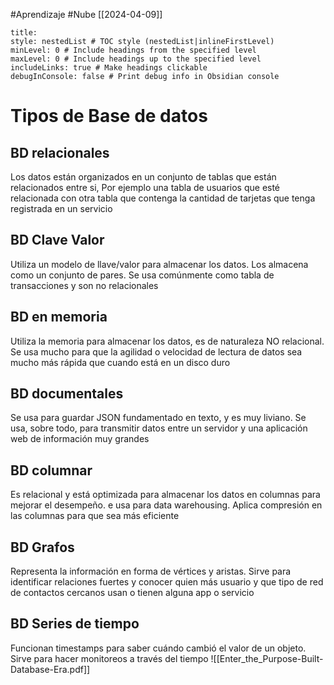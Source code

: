 #Aprendizaje #Nube
[[2024-04-09]]
```table-of-contents
title: 
style: nestedList # TOC style (nestedList|inlineFirstLevel)
minLevel: 0 # Include headings from the specified level
maxLevel: 0 # Include headings up to the specified level
includeLinks: true # Make headings clickable
debugInConsole: false # Print debug info in Obsidian console
```
# Tipos de Base de datos
## BD relacionales 
Los datos están organizados en un conjunto de tablas que están relacionados entre si, Por ejemplo una tabla de usuarios que esté relacionada con otra tabla que contenga la cantidad de tarjetas que tenga registrada en un servicio
## BD Clave Valor
Utiliza un modelo de llave/valor para almacenar los datos. Los almacena como un conjunto de pares. Se usa comúnmente como tabla de transacciones y son no relacionales
## BD en memoria
Utiliza la memoria para almacenar los datos, es de naturaleza NO relacional. Se usa mucho para que la agilidad o velocidad de lectura de datos sea mucho más rápida que cuando está en un disco duro
## BD documentales
Se usa para guardar JSON fundamentado en texto, y es muy liviano. Se usa, sobre todo, para transmitir datos entre un servidor y una aplicación web de información muy grandes
## BD columnar
Es relacional y está optimizada para almacenar los datos en columnas para mejorar el desempeño. e usa para data warehousing. Aplica compresión en las columnas para que sea más eficiente
## BD Grafos
Representa la información en forma de vértices y aristas. Sirve para identificar relaciones fuertes y conocer quien más usuario y que tipo de red de contactos cercanos usan o tienen alguna app o servicio
## BD Series de tiempo
Funcionan timestamps para saber cuándo cambió el valor de un objeto. Sirve para hacer monitoreos a través del tiempo
![[Enter_the_Purpose-Built-Database-Era.pdf]]